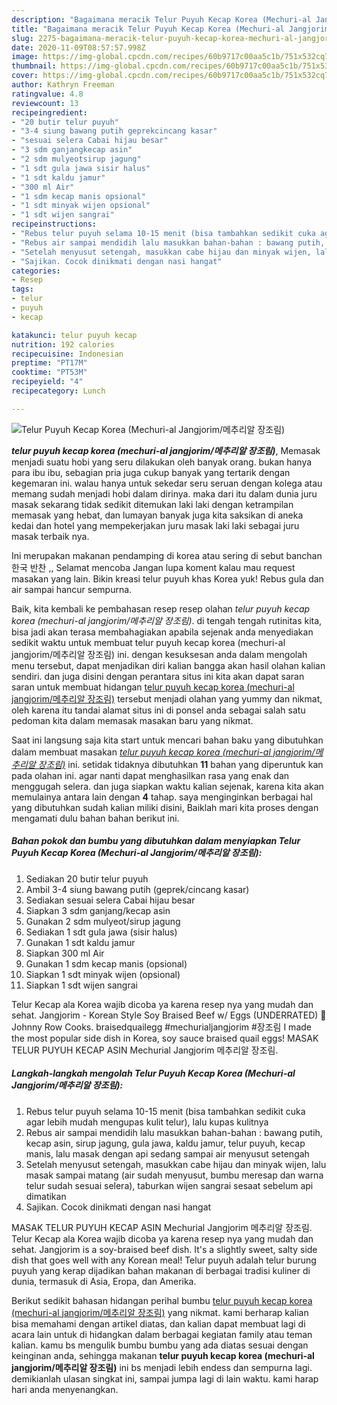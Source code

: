 ```yaml
---
description: "Bagaimana meracik Telur Puyuh Kecap Korea (Mechuri-al Jangjorim/메추리알 장조림), Bikin Ngiler"
title: "Bagaimana meracik Telur Puyuh Kecap Korea (Mechuri-al Jangjorim/메추리알 장조림), Bikin Ngiler"
slug: 2275-bagaimana-meracik-telur-puyuh-kecap-korea-mechuri-al-jangjorim-bikin-ngiler
date: 2020-11-09T08:57:57.998Z
image: https://img-global.cpcdn.com/recipes/60b9717c00aa5c1b/751x532cq70/telur-puyuh-kecap-korea-mechuri-al-jangjorim메추리알-장조림-foto-resep-utama.jpg
thumbnail: https://img-global.cpcdn.com/recipes/60b9717c00aa5c1b/751x532cq70/telur-puyuh-kecap-korea-mechuri-al-jangjorim메추리알-장조림-foto-resep-utama.jpg
cover: https://img-global.cpcdn.com/recipes/60b9717c00aa5c1b/751x532cq70/telur-puyuh-kecap-korea-mechuri-al-jangjorim메추리알-장조림-foto-resep-utama.jpg
author: Kathryn Freeman
ratingvalue: 4.8
reviewcount: 13
recipeingredient:
- "20 butir telur puyuh"
- "3-4 siung bawang putih geprekcincang kasar"
- "sesuai selera Cabai hijau besar"
- "3 sdm ganjangkecap asin"
- "2 sdm mulyeotsirup jagung"
- "1 sdt gula jawa sisir halus"
- "1 sdt kaldu jamur"
- "300 ml Air"
- "1 sdm kecap manis opsional"
- "1 sdt minyak wijen opsional"
- "1 sdt wijen sangrai"
recipeinstructions:
- "Rebus telur puyuh selama 10-15 menit (bisa tambahkan sedikit cuka agar lebih mudah mengupas kulit telur), lalu kupas kulitnya"
- "Rebus air sampai mendidih lalu masukkan bahan-bahan : bawang putih, kecap asin, sirup jagung, gula jawa, kaldu jamur, telur puyuh, kecap manis, lalu masak dengan api sedang sampai air menyusut setengah"
- "Setelah menyusut setengah, masukkan cabe hijau dan minyak wijen, lalu masak sampai matang (air sudah menyusut, bumbu meresap dan warna telur sudah sesuai selera), taburkan wijen sangrai sesaat sebelum api dimatikan"
- "Sajikan. Cocok dinikmati dengan nasi hangat"
categories:
- Resep
tags:
- telur
- puyuh
- kecap

katakunci: telur puyuh kecap 
nutrition: 192 calories
recipecuisine: Indonesian
preptime: "PT17M"
cooktime: "PT53M"
recipeyield: "4"
recipecategory: Lunch

---
```



![Telur Puyuh Kecap Korea (Mechuri-al Jangjorim/메추리알 장조림)](https://img-global.cpcdn.com/recipes/60b9717c00aa5c1b/751x532cq70/telur-puyuh-kecap-korea-mechuri-al-jangjorim메추리알-장조림-foto-resep-utama.jpg)

<b><i>telur puyuh kecap korea (mechuri-al jangjorim/메추리알 장조림)</i></b>, Memasak menjadi suatu hobi yang seru dilakukan oleh banyak orang. bukan hanya para ibu ibu, sebagian pria juga cukup banyak yang tertarik dengan kegemaran ini. walau hanya untuk sekedar seru seruan dengan kolega atau memang sudah menjadi hobi dalam dirinya. maka dari itu dalam dunia juru masak sekarang tidak sedikit ditemukan laki laki dengan ketrampilan memasak yang hebat, dan lumayan banyak juga kita saksikan di aneka kedai dan hotel yang mempekerjakan juru masak laki laki sebagai juru masak terbaik nya.

Ini merupakan makanan pendamping di korea atau sering di sebut banchan 한국 반찬 ,, Selamat mencoba Jangan lupa koment kalau mau request masakan yang lain. Bikin kreasi telur puyuh khas Korea yuk! Rebus gula dan air sampai hancur sempurna.

Baik, kita kembali ke pembahasan resep resep olahan <i>telur puyuh kecap korea (mechuri-al jangjorim/메추리알 장조림)</i>. di tengah tengah rutinitas kita, bisa jadi akan terasa membahagiakan apabila sejenak anda menyediakan sedikit waktu untuk membuat telur puyuh kecap korea (mechuri-al jangjorim/메추리알 장조림) ini. dengan kesuksesan anda dalam mengolah menu tersebut, dapat menjadikan diri kalian bangga akan hasil olahan kalian sendiri. dan juga disini dengan perantara situs ini kita akan dapat saran saran untuk membuat hidangan <u>telur puyuh kecap korea (mechuri-al jangjorim/메추리알 장조림)</u> tersebut menjadi olahan yang yummy dan nikmat, oleh karena itu tandai alamat situs ini di ponsel anda sebagai salah satu pedoman kita dalam memasak masakan baru yang nikmat.


Saat ini langsung saja kita start untuk mencari bahan baku yang dibutuhkan dalam membuat masakan <u><i>telur puyuh kecap korea (mechuri-al jangjorim/메추리알 장조림)</i></u> ini. setidak tidaknya dibutuhkan <b>11</b> bahan yang diperuntuk kan pada olahan ini. agar nanti dapat menghasilkan rasa yang enak dan menggugah selera. dan juga siapkan waktu kalian sejenak, karena kita akan memulainya antara lain dengan <b>4</b> tahap. saya menginginkan berbagai hal yang dibutuhkan sudah kalian miliki disini, Baiklah mari kita proses dengan mengamati dulu bahan bahan berikut ini.

<!--inarticleads1-->

##### Bahan pokok dan bumbu yang dibutuhkan dalam menyiapkan Telur Puyuh Kecap Korea (Mechuri-al Jangjorim/메추리알 장조림):

1. Sediakan 20 butir telur puyuh
1. Ambil 3-4 siung bawang putih (geprek/cincang kasar)
1. Sediakan sesuai selera Cabai hijau besar
1. Siapkan 3 sdm ganjang/kecap asin
1. Gunakan 2 sdm mulyeot/sirup jagung
1. Sediakan 1 sdt gula jawa (sisir halus)
1. Gunakan 1 sdt kaldu jamur
1. Siapkan 300 ml Air
1. Gunakan 1 sdm kecap manis (opsional)
1. Siapkan 1 sdt minyak wijen (opsional)
1. Siapkan 1 sdt wijen sangrai


Telur Kecap ala Korea wajib dicoba ya karena resep nya yang mudah dan sehat. Jangjorim - Korean Style Soy Braised Beef w/ Eggs (UNDERRATED) 💙 Johnny Row Cooks. braisedquailegg #mechurialjangjorim #장조림 I made the most popular side dish in Korea, soy sauce braised quail eggs! MASAK TELUR PUYUH KECAP ASIN Mechurial Jangjorim 메추리알 장조림. 

<!--inarticleads2-->

##### Langkah-langkah mengolah Telur Puyuh Kecap Korea (Mechuri-al Jangjorim/메추리알 장조림):

1. Rebus telur puyuh selama 10-15 menit (bisa tambahkan sedikit cuka agar lebih mudah mengupas kulit telur), lalu kupas kulitnya
1. Rebus air sampai mendidih lalu masukkan bahan-bahan : bawang putih, kecap asin, sirup jagung, gula jawa, kaldu jamur, telur puyuh, kecap manis, lalu masak dengan api sedang sampai air menyusut setengah
1. Setelah menyusut setengah, masukkan cabe hijau dan minyak wijen, lalu masak sampai matang (air sudah menyusut, bumbu meresap dan warna telur sudah sesuai selera), taburkan wijen sangrai sesaat sebelum api dimatikan
1. Sajikan. Cocok dinikmati dengan nasi hangat


MASAK TELUR PUYUH KECAP ASIN Mechurial Jangjorim 메추리알 장조림. Telur Kecap ala Korea wajib dicoba ya karena resep nya yang mudah dan sehat. Jangjorim is a soy-braised beef dish. It&#39;s a slightly sweet, salty side dish that goes well with any Korean meal! Telur puyuh adalah telur burung puyuh yang kerap dijadikan bahan makanan di berbagai tradisi kuliner di dunia, termasuk di Asia, Eropa, dan Amerika. 

Berikut sedikit bahasan hidangan perihal bumbu <u>telur puyuh kecap korea (mechuri-al jangjorim/메추리알 장조림)</u> yang nikmat. kami berharap kalian bisa memahami dengan artikel diatas, dan kalian dapat membuat lagi di acara lain untuk di hidangkan dalam berbagai kegiatan family atau teman kalian. kamu bs mengulik bumbu bumbu yang ada diatas sesuai dengan keinginan anda, sehingga makanan <b>telur puyuh kecap korea (mechuri-al jangjorim/메추리알 장조림)</b> ini bs menjadi lebih endess dan sempurna lagi. demikianlah ulasan singkat ini, sampai jumpa lagi di lain waktu. kami harap hari anda menyenangkan.
